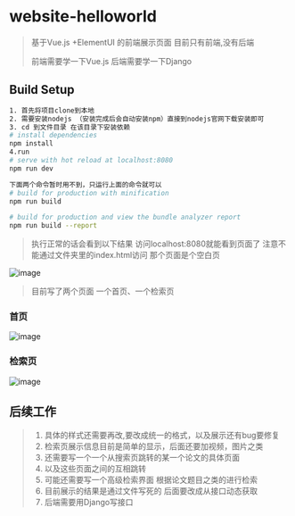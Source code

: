 # website-helloworld

> 基于Vue.js +ElementUI 的前端展示页面 目前只有前端,没有后端
>
> 前端需要学一下Vue.js 后端需要学一下Django 

## Build Setup

``` bash
1. 首先将项目clone到本地
2. 需要安装nodejs （安装完成后会自动安装npm）直接到nodejs官网下载安装即可
3. cd 到文件目录 在该目录下安装依赖
# install dependencies
npm install
4.run
# serve with hot reload at localhost:8080
npm run dev

下面两个命令暂时用不到，只运行上面的命令就可以
# build for production with minification
npm run build

# build for production and view the bundle analyzer report
npm run build --report
```
> 执行正常的话会看到以下结果  访问localhost:8080就能看到页面了 注意不能通过文件夹里的index.html访问 那个页面是个空白页

![image]( https://raw.githubusercontent.com/BITCS-Information-Retrieval-2020/website-helloworld/master/1.PNG )
>目前写了两个页面 一个首页、一个检索页


### 首页

![image](https://raw.githubusercontent.com/BITCS-Information-Retrieval-2020/website-helloworld/master/2.PNG)

### 检索页

![image](https://raw.githubusercontent.com/BITCS-Information-Retrieval-2020/website-helloworld/master/3.PNG)

## 后续工作
>1. 具体的样式还需要再改,要改成统一的格式，以及展示还有bug要修复
>2. 检索页展示信息目前是简单的显示，后面还要加视频，图片之类
>3. 还需要写一个一个从搜索页跳转的某一个论文的具体页面 
>4. 以及这些页面之间的互相跳转
>5. 可能还需要写一个高级检索界面 根据论文题目之类的进行检索
>6. 目前展示的结果是通过文件写死的 后面要改成从接口动态获取
>7. 后端需要用Django写接口
